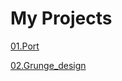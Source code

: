 # My Projects

[01.Port](https://nataly-belova.github.io/01.Port)

[02.Grunge_design](https://nataly-belova.github.io/02.Grunge_design)
